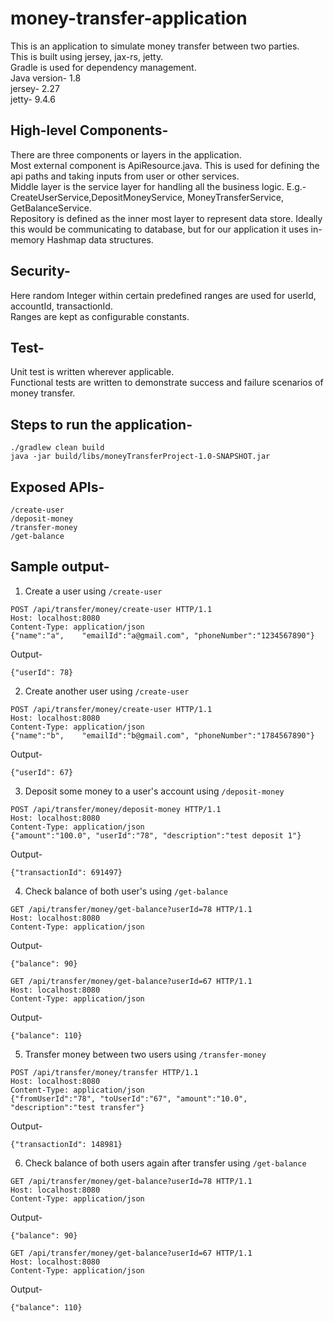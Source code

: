 # money-transfer-application
This is an application to simulate money transfer between two parties.\
This is built using jersey, jax-rs, jetty.\
Gradle is used for dependency management.\
Java version- 1.8\
jersey- 2.27\
jetty- 9.4.6

## High-level Components-
There are three components or layers in the application.\
Most external component is ApiResource.java. This is used for defining the api paths and taking inputs from user or other services.\
Middle layer is the service layer for handling all the business logic. E.g.- CreateUserService,DepositMoneyService, MoneyTransferService, GetBalanceService.\
Repository is defined as the inner most layer to represent data store. Ideally this would be communicating to database, but for our application it uses in-memory Hashmap data structures.

## Security-
Here random Integer within certain predefined ranges are used for userId, accountId, transactionId.\
Ranges are kept as configurable constants.

## Test-
Unit test is written wherever applicable.\
Functional tests are written to demonstrate success and failure scenarios of money transfer.

## Steps to run the application-
```
./gradlew clean build
java -jar build/libs/moneyTransferProject-1.0-SNAPSHOT.jar
```

## Exposed APIs-
```
/create-user
/deposit-money
/transfer-money
/get-balance
```

## Sample output-
1. Create a user using `/create-user`
```
POST /api/transfer/money/create-user HTTP/1.1
Host: localhost:8080
Content-Type: application/json
{"name":"a",	"emailId":"a@gmail.com", "phoneNumber":"1234567890"}
```
Output-
```
{"userId": 78}
```
2. Create another user using `/create-user`
```
POST /api/transfer/money/create-user HTTP/1.1
Host: localhost:8080
Content-Type: application/json
{"name":"b",	"emailId":"b@gmail.com", "phoneNumber":"1784567890"}
```
Output-
```
{"userId": 67}
```
3. Deposit some money to a user's account using `/deposit-money`
```
POST /api/transfer/money/deposit-money HTTP/1.1
Host: localhost:8080
Content-Type: application/json
{"amount":"100.0", "userId":"78", "description":"test deposit 1"}
```
Output-
```
{"transactionId": 691497}
```
4. Check balance of both user's using `/get-balance`
```
GET /api/transfer/money/get-balance?userId=78 HTTP/1.1
Host: localhost:8080
Content-Type: application/json
```
Output-
```
{"balance": 90}

GET /api/transfer/money/get-balance?userId=67 HTTP/1.1
Host: localhost:8080
Content-Type: application/json
```
Output-
```
{"balance": 110}
```
5. Transfer money between two users using `/transfer-money`
```
POST /api/transfer/money/transfer HTTP/1.1
Host: localhost:8080
Content-Type: application/json
{"fromUserId":"78",	"toUserId":"67", "amount":"10.0", "description":"test transfer"}
```
Output-
```
{"transactionId": 148981}
```
6. Check balance of both users again after transfer using `/get-balance`
```
GET /api/transfer/money/get-balance?userId=78 HTTP/1.1
Host: localhost:8080
Content-Type: application/json
```
Output-
```
{"balance": 90}
```
```
GET /api/transfer/money/get-balance?userId=67 HTTP/1.1
Host: localhost:8080
Content-Type: application/json
```
Output-
```
{"balance": 110}
```